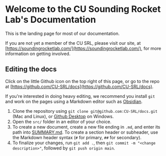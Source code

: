 # Welcome to the CU Sounding Rocket Lab's Documentation

This is the landing page for most of our documentation.

If you are not yet a member of the CU SRL, please visit our site, at [https://soundingrocketlab.com/](https://soundingrocketlab.com/), for more information on getting involved. 

## Editing the docs

Click on the little Github icon on the top right of this page, or go to the repo at [https://github.com/CU-SRL/docs](https://github.com/CU-SRL/docs). 

If you're interested in doing heavy editing, we recommend you install `git` and work on the pages using a Markdown editor such as [Obsidian](https://obsidian.md/).

1. Clone the repository using `git clone git@github.com:CU-SRL/docs.git` (Mac and Linux), or [Github Desktop](https://desktop.github.com/) on Windows.
2. Open the `src/` folder in an editor of your choice.
3. To create a new document, create a new file ending in `.md`, and enter its path into [SUMMARY.md](SUMMARY.md). To create a section header or subheader, use the Markdown header syntax (`#` for primary, `##` for secondary).
4. To finalize your changes, run `git add .`, then `git commit -m "<change description>"`, followed by `git push origin main`. 